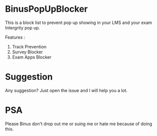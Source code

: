 # BinusPopUpBlocker
This is a block list to prevent pop up showing in your LMS and your exam Intergrity pop up.

Features :
1. Track Prevention
2. Survey Blocker
3. Exam Apps Blocker

# Suggestion
Any suggestion? Just open the issue and I will help you a lot.

# PSA
Please Binus don't drop out me or suing me or hate me because of doing this.
